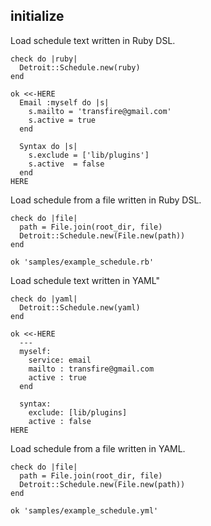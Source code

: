 ## initialize

Load schedule text written in Ruby DSL.

    check do |ruby|
      Detroit::Schedule.new(ruby)
    end

    ok <<-HERE
      Email :myself do |s|
        s.mailto = 'transfire@gmail.com'
        s.active = true
      end

      Syntax do |s|
        s.exclude = ['lib/plugins']
        s.active  = false
      end
    HERE

Load schedule from a file written in Ruby DSL.

    check do |file|
      path = File.join(root_dir, file)
      Detroit::Schedule.new(File.new(path))
    end

    ok 'samples/example_schedule.rb'

Load schedule text written in YAML"

    check do |yaml|
      Detroit::Schedule.new(yaml)
    end

    ok <<-HERE
      ---
      myself:
        service: email
        mailto : transfire@gmail.com
        active : true
      end

      syntax:
        exclude: [lib/plugins]
        active : false
    HERE

Load schedule from a file written in YAML.

    check do |file|
      path = File.join(root_dir, file)
      Detroit::Schedule.new(File.new(path))
    end

    ok 'samples/example_schedule.yml'

